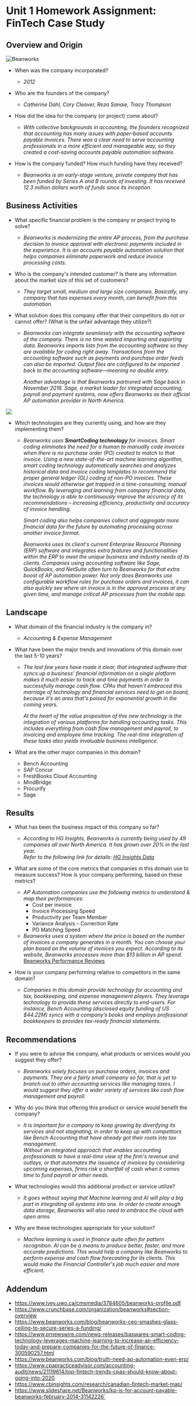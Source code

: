 # Unit 1 Homework Assignment: FinTech Case Study
## Overview and Origin

![Beanworks](https://www.bctechnology.com/tmp/news/D41D8CD98F00B204E9800998ECF8427E73807B18E716092BB5D51861D6C9BF29.jpg)

* When was the company incorporated?

  * *2012*
* Who are the founders of the company? 
  * *Catherine Dahl, Cory Cleaver, Reza Sanaie, Tracy Thompson*
* How did the idea for the company (or project) come about?
  * *With collective backgrounds in accounting, the founders recognized that accounting has many issues with paper-based accounts payable invoices. There was a clear need to serve accounting professionals in a more efficient and manageable way, so they created a cost-saving accounts payable automation software.*
* How is the company funded? How much funding have they received?
  * *Beanworks is an early-stage venture, private company that has been funded by Series A and B rounds of investing. It has received 12.3 million dollars worth of funds since its inception.*

## Business Activities 
* What specific financial problem is the company or project trying to solve?
  * *Beanworks is modernizing the entire AP process, from the purchase decision to invoice approval with electronic payments included in the experience. It is an accounts payable automation solution that helps companies eliminate paperwork and reduce invoice processing costs.*

* Who is the company's intended customer?  Is there any information about the market size of this set of customers?
  * *They target small, medium and large size companies. Basically, any company that has expenses every month, can benefit from this automation.*
* What solution does this company offer that their competitors do not or cannot offer? (What is the unfair advantage they utilize?)

  * *Beanworks can integrate seamlessly with the accounting software of the company. There is no time wasted importing and exporting data. Beanworks imports lists from the accounting software so they are available for coding right away. Transactions from the accounting software such as payments and purchase order feeds can also be imported. Output files are configured to be imported back to the accounting software—meaning no double entry.*

     *Another advantage is that Beanworks partnered with Sage back in November 2016. Sage, a market leader for integrated accounting, payroll and payment systems, now offers Beanworks as their official AP automation provider in North America.*
     
<img src="Images/Capabilities.png">

* Which technologies are they currently using, and how are they implementing them?
  * *Beanworks uses **SmartCoding technology** for invoices. Smart coding eliminates the need for a human to manually code invoices when there is no purchase order (PO) created to match to that invoice. Using a new state-of-the-art machine learning algorithm, smart coding technology automatically searches and analyzes historical data and invoice coding templates to recommend the proper general ledger (GL) coding of non-PO invoices. These invoices would otherwise get trapped in a time-consuming, manual workflow. By leveraging and learning from company financial data, the technology is able to continuously improve the accuracy of its recommendations – increasing efficiency, productivity and accuracy of invoice handling.*


    *Smart coding also helps companies collect and aggregate more financial data for the future by automating processing across another invoice format.*
        
    *Beanworks uses its client's current Enterprise Resource Planning (ERP) software and integrates extra features and functionalities within the ERP to meet the unique business and industry needs of its clients. Companies using accounting software like Sage, QuickBooks, and NetSuite often turn to Beanworks for that extra boost of AP automation power. Not only does Beanworks use configurable workflow rules for purchase orders and invoices, it can also quickly see where an invoice is in the approval process at any given time, and manage critical AP processes from the mobile app.*

## Landscape
* What domain of the financial industry is the company in? 
  * *Accounting & Expense Management*

* What have been the major trends and innovations of this domain over the last 5-10 years?
  * *The last few years have made it clear, that integrated software that syncs up a business’ financial information on a single platform makes it much easier to track and time payments in order to successfully manage cash flow. CPAs that haven't embraced this marriage of technology and financial services need to get on board, because it's an area that's poised for exponential growth in the coming years.*
      
      *At the heart of the value proposition of this new technology is the integration of various platforms for handling accounting tasks. This includes everything from cash flow management and payroll, to invoicing and employee time tracking. The real-time integration of these tasks also yields invaluable business intelligence.*
* What are the other major companies in this domain?
  * Bench Accounting
  * SAP Concur
  * FreshBooks Cloud Accounting
  * MindBridge
  * Procurify
  * Sage

## Results
* What has been the business impact of this company so far? 
  * *According to HG Insights, Beanworks is currently being used by 49 companies all over North America. It has grown over 20% in the last year.*    
  *Refer to the following link for details:
  [HG Insights Data](https://discovery.hgdata.com/product/beanworks)*

* What are some of the core metrics that companies in this domain use to measure success? How is your company performing, based on these metrics?
  * *AP Automation companies use the following metrics to understand & map their performances:*
      * Cost per invoice
      * Invoice Processing Speed 
      * Productivity per Team Member
      * Variance Analysis – Correction Rate
      * PO Matching Speed
  * *Beanworks uses a system where the price is based on the number of invoices a company generates in a month. You can choose your plan based on the volume of invoices you expect. According to its website, Beanworks processes more than $13 billion in AP spend.*    
  [Beanworks Performance Reviews](https://www.beanworks.com/customer-spotlight/)
      

* How is your company performing relative to competitors in the same domain?
  * *Companies in this domain provide technology for accounting and tax, bookkeeping, and expense management players. They leverage technology to provide these services directly to end-users. For instance, Bench Accounting (disclosed equity funding of US $44.22M) syncs with a company’s books and employs professional bookkeepers to provides tax-ready financial statements.*  

## Recommendations
* If you were to advise the company, what products or services would you suggest they offer?
  * *Beanworks solely focuses on purchase orders, invoices and payments. They are a fairly small company so far, that is yet to branch out to other accounting services like managing taxes. I would suggest they offer a wider variety of services like cash flow management and payroll.*

* Why do you think that offering this product or service would benefit the company?
  * *It is important for a company to keep growing by diverifying its services and not stagnating, in order to keep up with competitors like Bench Accounting that have already got their roots into tax management.    
  Without an integrated approach that enables accounting professionals to have a real-time view of the firm's revenue and outlays, or that automates the issuance of invoices by considering upcoming expenses, firms risk a shortfall of cash when it comes time to fund payroll or other needs.*

* What technologies would this additional product or service utilize?
  * *It goes without saying that Machine learning and AI will play a big part in integrating all systems into one. In order to create enough data storage, Beanworks will also need to embrace the cloud with open arms.*

* Why are these technologies appropriate for your solution?
  * *Machine learning is used in finance quite often for pattern recognition. AI can be a means to produce better, faster, and more accurate predictions. This would help a company like Beanworks to perform expense and cash flow forecasting for its clients. This would make the Financial Controller's job much easier and more efficient.*

## Addendum
* https://www.ivey.uwo.ca/cmsmedia/3784605/beanworks-profile.pdf
* https://www.crunchbase.com/organization/beanworks#section-overview
* https://www.beanworks.com/blog/beanworks-ceo-smashes-glass-ceiling-to-secure-series-a-funding/
* https://www.prnewswire.com/news-releases/baswares-smart-coding-technology-leverages-machine-learning-to-increase-ap-efficiency-today-and-prepare-companies-for-the-future-of-finance-300590257.html
* https://www.beanworks.com/blog/truth-need-ap-automation-even-erp/
* https://www.cpapracticeadvisor.com/accounting-audit/news/21119614/top-fintech-trends-cpas-should-know-about-going-into-2020
* https://www.cbinsights.com/research/canadian-fintech-market-map/
* https://www.slideshare.net/Beanworks/kp-is-for-account-payable-beanworks-february-2014-31142226`